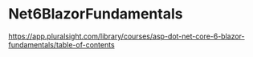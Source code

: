 # Net6BlazorFundamentals
https://app.pluralsight.com/library/courses/asp-dot-net-core-6-blazor-fundamentals/table-of-contents
